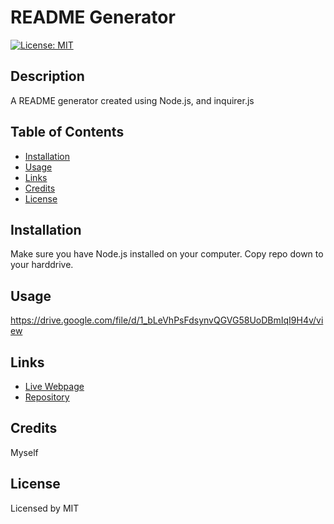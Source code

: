# README Generator

[![License: MIT](https://img.shields.io/badge/License-MIT-yellow.svg)](https://opensource.org/licenses/MIT)

## Description
A README generator created using Node.js, and inquirer.js

## Table of Contents
* [Installation](#installation)
* [Usage](#usage)
* [Links](#links)
* [Credits](#credits)
* [License](#license)

## Installation
Make sure you have Node.js installed on your computer. Copy repo down to your harddrive.

## Usage
https://drive.google.com/file/d/1_bLeVhPsFdsynvQGVG58UoDBmIqI9H4v/view

## Links
* [Live Webpage]()
* [Repository](https://github.com/mli2950/Homework9---ReadMe-Generator#installation)

## Credits
Myself

## License
Licensed by MIT